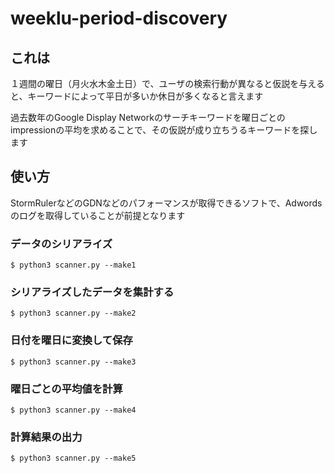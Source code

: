 # weeklu-period-discovery

## これは
１週間の曜日（月火水木金土日）で、ユーザの検索行動が異なると仮説を与えると、キーワードによって平日が多いか休日が多くなると言えます
 
過去数年のGoogle Display Networkのサーチキーワードを曜日ごとのimpressionの平均を求めることで、その仮説が成り立ちうるキーワードを探します

## 使い方
StormRulerなどのGDNなどのパフォーマンスが取得できるソフトで、Adwordsのログを取得していることが前提となります  

### データのシリアライズ
```console
$ python3 scanner.py --make1
```

### シリアライズしたデータを集計する
```cosnole
$ python3 scanner.py --make2
```

### 日付を曜日に変換して保存
```console
$ python3 scanner.py --make3
```

### 曜日ごとの平均値を計算
```console
$ python3 scanner.py --make4
```

### 計算結果の出力
```console
$ python3 scanner.py --make5
```
